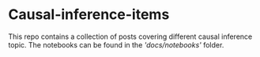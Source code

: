# Causal-inference-items

This repo contains a collection of posts covering different causal inference topic. The notebooks can be found in the *'docs/notebooks'* folder.

